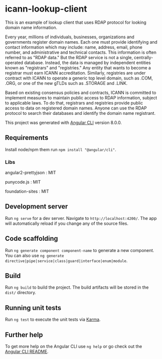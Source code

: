 # icann-lookup-client
This is an example of lookup client that uses RDAP protocol for looking domain name information.

Every year, millions of individuals, businesses, organizations and governments register domain names. Each one must provide identifying and contact information which may include: name, address, email, phone number, and administrative and technical contacts. This information is often referred to as "RDAP data." But the RDAP service is not a single, centrally-operated database. Instead, the data is managed by independent entities known as "registrars" and "registries." Any entity that wants to become a registrar must earn ICANN accreditation. Similarly, registries are under contract with ICANN to operate a generic top level domain, such as .COM, .ORG, or one of the new gTLDs such as .STORAGE and .LINK.

Based on existing consensus policies and contracts, ICANN is committed to implement measures to maintain public access to RDAP information, subject to applicable laws. To do that, registrars and registries provide public access to data on registered domain names. Anyone can use the RDAP protocol to search their databases and identify the domain name registrant.

This project was generated with [Angular CLI](https://github.com/angular/angular-cli) version 8.0.0.

## Requirements

Install node/npm them run `npm install "@angular/cli"`.

### Libs

angular2-prettyjson : MIT

punycode.js : MIT

foundation-sites : MIT


## Development server

Run `ng serve` for a dev server. Navigate to `http://localhost:4200/`. The app will automatically reload if you change any of the source files.

## Code scaffolding

Run `ng generate component component-name` to generate a new component. You can also use `ng generate directive|pipe|service|class|guard|interface|enum|module`.

## Build

Run `ng build` to build the project. The build artifacts will be stored in the `dist/` directory.

## Running unit tests

Run `ng test` to execute the unit tests via [Karma](https://karma-runner.github.io).


## Further help

To get more help on the Angular CLI use `ng help` or go check out the [Angular CLI README](https://github.com/angular/angular-cli/blob/master/README.md).

